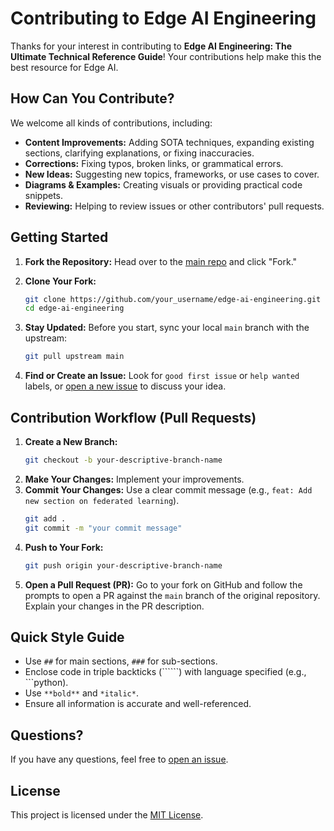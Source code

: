# Contributing to Edge AI Engineering

Thanks for your interest in contributing to **Edge AI Engineering: The Ultimate Technical Reference Guide**\! Your contributions help make this the best resource for Edge AI.

## How Can You Contribute?

We welcome all kinds of contributions, including:

  * **Content Improvements:** Adding SOTA techniques, expanding existing sections, clarifying explanations, or fixing inaccuracies.
  * **Corrections:** Fixing typos, broken links, or grammatical errors.
  * **New Ideas:** Suggesting new topics, frameworks, or use cases to cover.
  * **Diagrams & Examples:** Creating visuals or providing practical code snippets.
  * **Reviewing:** Helping to review issues or other contributors' pull requests.

## Getting Started

1.  **Fork the Repository:** Head over to the [main repo](https://github.com/afondiel/edge-ai-engineering) and click "Fork."
2.  **Clone Your Fork:**
    ```bash
    git clone https://github.com/your_username/edge-ai-engineering.git
    cd edge-ai-engineering
    ```

3.  **Stay Updated:** Before you start, sync your local `main` branch with the upstream:
    ```bash
    git pull upstream main
    ```
4.  **Find or Create an Issue:** Look for `good first issue` or `help wanted` labels, or [open a new issue](https://www.google.com/search?q=https://github.com/afondiel/edge-ai-engineering/issues/new/choose) to discuss your idea.

## Contribution Workflow (Pull Requests)

1.  **Create a New Branch:**
    ```bash
    git checkout -b your-descriptive-branch-name
    ```
2.  **Make Your Changes:** Implement your improvements.
3.  **Commit Your Changes:** Use a clear commit message (e.g., `feat: Add new section on federated learning`).
    ```bash
    git add .
    git commit -m "your commit message"
    ```
4.  **Push to Your Fork:**
    ```bash
    git push origin your-descriptive-branch-name
    ```
5.  **Open a Pull Request (PR):** Go to your fork on GitHub and follow the prompts to open a PR against the `main` branch of the original repository. Explain your changes in the PR description.

## Quick Style Guide

  * Use `##` for main sections, `###` for sub-sections.
  * Enclose code in triple backticks (\`\`\`\`\`\`) with language specified (e.g., \`\`\`python).
  * Use `**bold**` and `*italic*`.
  * Ensure all information is accurate and well-referenced.

## Questions?

If you have any questions, feel free to [open an issue](https://www.google.com/search?q=https://github.com/afondiel/edge-ai-engineering/issues/new/choose).

## License

This project is licensed under the [MIT License](https://www.google.com/search?q=LICENSE).

